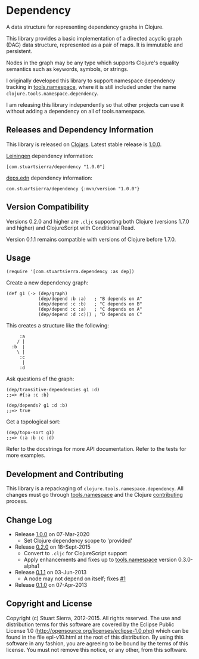 # Dependency

A data structure for representing dependency graphs in Clojure.

This library provides a basic implementation of a directed acyclic
graph (DAG) data structure, represented as a pair of maps. It is
immutable and persistent.

Nodes in the graph may be any type which supports Clojure's equality
semantics such as keywords, symbols, or strings.

I originally developed this library to support namespace dependency
tracking in [tools.namespace], where it is still included under the
name `clojure.tools.namespace.dependency`.

I am releasing this library independently so that other projects can
use it without adding a dependency on all of tools.namespace.

[tools.namespace]: https://github.com/clojure/tools.namespace


## Releases and Dependency Information

This library is released on [Clojars].
Latest stable release is [1.0.0].

[Leiningen] dependency information:

    [com.stuartsierra/dependency "1.0.0"]

[deps.edn] dependency information:

    com.stuartsierra/dependency {:mvn/version "1.0.0"}

[Clojars]: http://clojars.org/
[Leiningen]: http://leiningen.org/
[deps.edn]: https://clojure.org/guides/deps_and_cli


## Version Compatibility

Versions 0.2.0 and higher are `.cljc` supporting both Clojure
(versions 1.7.0 and higher) and ClojureScript with Conditional Read.

Version 0.1.1 remains compatible with versions of
Clojure before 1.7.0.


## Usage

    (require '[com.stuartsierra.dependency :as dep])

Create a new dependency graph:

    (def g1 (-> (dep/graph)
                (dep/depend :b :a)   ; "B depends on A"
                (dep/depend :c :b)   ; "C depends on B"
                (dep/depend :c :a)   ; "C depends on A"
                (dep/depend :d :c))) ; "D depends on C"

This creates a structure like the following:

         :a
        / |
      :b  |
        \ |
         :c
          |
         :d

Ask questions of the graph:

    (dep/transitive-dependencies g1 :d)
    ;;=> #{:a :c :b}

    (dep/depends? g1 :d :b)
    ;;=> true

Get a topological sort:

    (dep/topo-sort g1)
    ;;=> (:a :b :c :d)

Refer to the docstrings for more API documentation. Refer to the tests
for more examples.


## Development and Contributing

This library is a repackaging of `clojure.tools.namespace.dependency`.
All changes must go through [tools.namespace] and the Clojure
[contributing] process.


## Change Log

* Release [1.0.0] on 07-Mar-2020
  * Set Clojure dependency scope to 'provided'
* Release [0.2.0] on 18-Sept-2015
  * Convert to `.cljc` for ClojureScript support
  * Apply enhancements and fixes up to [tools.namespace]
    version 0.3.0-alpha1
* Release [0.1.1] on 03-Jun-2013
  * A node may not depend on itself; fixes [#1]
* Release [0.1.0] on 07-Apr-2013

[#1]: https://github.com/stuartsierra/dependency/pull/1
[tools.namespace]: https://github.com/clojure/tools.namespace
[contributing]: http://dev.clojure.org/display/community/Contributing
[1.0.0]: https://github.com/stuartsierra/dependency/tree/dependency-1.0.0
[0.2.0]: https://github.com/stuartsierra/dependency/tree/dependency-0.2.0
[0.1.1]: https://github.com/stuartsierra/dependency/tree/dependency-0.1.1
[0.1.0]: https://github.com/stuartsierra/dependency/tree/dependency-0.1.0

## Copyright and License

Copyright (c) Stuart Sierra, 2012-2015. All rights reserved. The use
and distribution terms for this software are covered by the Eclipse
Public License 1.0 (http://opensource.org/licenses/eclipse-1.0.php)
which can be found in the file epl-v10.html at the root of this
distribution. By using this software in any fashion, you are agreeing
to be bound by the terms of this license. You must not remove this
notice, or any other, from this software.
